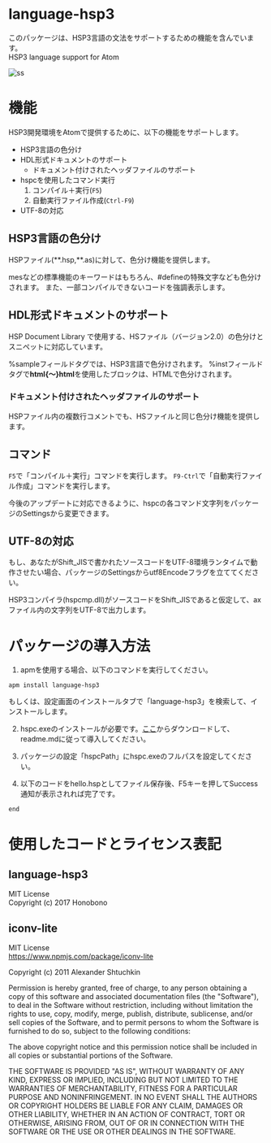 # language-hsp3
このパッケージは、HSP3言語の文法をサポートするための機能を含んでいます。  
HSP3 language support for Atom

<img src="https://raw.githubusercontent.com/honobonosun/language-hsp3/master/ss.png" alt="ss" title="ss">

# 機能
HSP3開発環境をAtomで提供するために、以下の機能をサポートします。

- HSP3言語の色分け
- HDL形式ドキュメントのサポート
  - ドキュメント付けされたヘッダファイルのサポート
- hspcを使用したコマンド実行
  1. コンパイル＋実行(`F5`)
  2. 自動実行ファイル作成(`Ctrl-F9`)
- UTF-8の対応

## HSP3言語の色分け
HSPファイル(\*\*.hsp,\*\*.as)に対して、色分け機能を提供します。

mesなどの標準機能のキーワードはもちろん、#defineの特殊文字なども色分けされます。
また、一部コンパイルできないコードを強調表示します。

## HDL形式ドキュメントのサポート
HSP Document Library で使用する、HSファイル（バージョン2.0）の色分けとスニペットに対応しています。

%sampleフィールドタグでは、HSP3言語で色分けされます。
%instフィールドタグで**html{～}html**を使用したブロックは、HTMLで色分けされます。

### ドキュメント付けされたヘッダファイルのサポート
HSPファイル内の複数行コメントでも、HSファイルと同じ色分け機能を提供します。

## コマンド
`F5`で「コンパイル＋実行」コマンドを実行します。
`F9-Ctrl`で「自動実行ファイル作成」コマンドを実行します。

今後のアップデートに対応できるように、hspcの各コマンド文字列をパッケージのSettingsから変更できます。

## UTF-8の対応
もし、あなたがShift_JISで書かれたソースコードをUTF-8環境ランタイムで動作させたい場合、パッケージのSettingsからutf8Encodeフラグを立ててください。

HSP3コンパイラ(hspcmp.dll)がソースコードをShift_JISであると仮定して、axファイル内の文字列をUTF-8で出力します。

# パッケージの導入方法
1. apmを使用する場合、以下のコマンドを実行してください。
  ```
  apm install language-hsp3
  ```
  もしくは、設定画面のインストールタブで「language-hsp3」を検索して、インストールします。

2. hspc.exeのインストールが必要です。[ここ](http://dev.onionsoft.net/seed/info.ax?id=1392)からダウンロードして、readme.mdに従って導入してください。

3. パッケージの設定「hspcPath」にhspc.exeのフルパスを設定してください。

4. 以下のコードをhello.hspとしてファイル保存後、F5キーを押してSuccess通知が表示されれば完了です。
  ```hello.hsp
  end
  ```

# 使用したコードとライセンス表記
## language-hsp3
MIT License  
Copyright (c) 2017 Honobono

## iconv-lite
MIT License  
<https://www.npmjs.com/package/iconv-lite>

Copyright (c) 2011 Alexander Shtuchkin

Permission is hereby granted, free of charge, to any person obtaining
a copy of this software and associated documentation files (the
"Software"), to deal in the Software without restriction, including
without limitation the rights to use, copy, modify, merge, publish,
distribute, sublicense, and/or sell copies of the Software, and to
permit persons to whom the Software is furnished to do so, subject to
the following conditions:

The above copyright notice and this permission notice shall be
included in all copies or substantial portions of the Software.

THE SOFTWARE IS PROVIDED "AS IS", WITHOUT WARRANTY OF ANY KIND,
EXPRESS OR IMPLIED, INCLUDING BUT NOT LIMITED TO THE WARRANTIES OF
MERCHANTABILITY, FITNESS FOR A PARTICULAR PURPOSE AND
NONINFRINGEMENT. IN NO EVENT SHALL THE AUTHORS OR COPYRIGHT HOLDERS BE
LIABLE FOR ANY CLAIM, DAMAGES OR OTHER LIABILITY, WHETHER IN AN ACTION
OF CONTRACT, TORT OR OTHERWISE, ARISING FROM, OUT OF OR IN CONNECTION
WITH THE SOFTWARE OR THE USE OR OTHER DEALINGS IN THE SOFTWARE.
